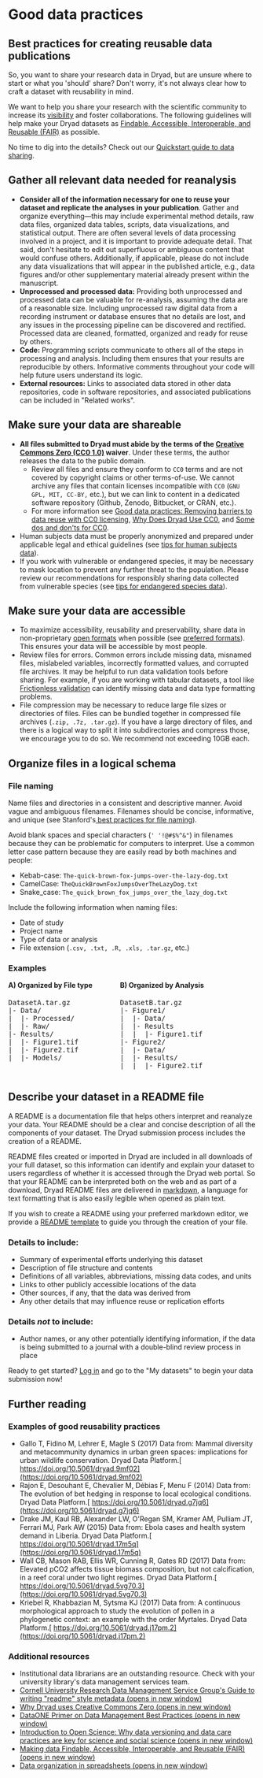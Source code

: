 # Good data practices

<h2>Best practices for creating reusable data publications</h2>

So, you want to share your research data in Dryad, but are unsure where to start or what you 'should' share? Don't worry, it's not always clear how to craft a dataset with reusability in mind.

We want to help you share your research with the scientific community to increase its [visibility](https://peerj.com/articles/175/) and foster collaborations. The following guidelines will help make your Dryad datasets as [Findable, Accessible, Interoperable, and Reusable (FAIR)](https://www.force11.org/group/fairgroup/fairprinciples) as possible.

No time to dig into the details? Check out our <a href="https://datadryad.org/docs/QuickstartGuideToDataSharing.pdf">Quickstart guide to data sharing<span class="pdfIcon" role="img" aria-label=" (PDF)"/></a>.

## Gather all relevant data needed for reanalysis

* **Consider all of the information necessary for one to reuse your dataset and replicate the analyses in your publication**. Gather and organize everything—this may include experimental method details, raw data files, organized data tables, scripts, data visualizations, and statistical output. There are often several levels of data processing involved in a project, and it is important to provide adequate detail. That said, don't hesitate to edit out superfluous or ambiguous content that would confuse others.
Additionally, if applicable, please do not include any data visualizations that will appear in the published article, e.g., data figures and/or other supplementary material already present within the manuscript.
* **Unprocessed and processed data:** Providing both unprocessed and processed data can be valuable for re-analysis, assuming the data are of a reasonable size. Including unprocessed raw digital data from a recording instrument or database ensures that no details are lost, and any issues in the processing pipeline can be discovered and rectified. Processed data are cleaned, formatted, organized and ready for reuse by others.
* **Code:** Programming scripts communicate to others all of the steps in processing and analysis. Including them ensures that your results are reproducible by others. Informative comments throughout your code will help future users understand its logic.
* **External resources:** Links to associated data stored in other data repositories, code in software repositories, and associated publications can be included in "Related works".


## Make sure your data are shareable

* **All files submitted to Dryad must abide by the terms of the [Creative Commons Zero (CC0 1.0)](https://creativecommons.org/publicdomain/zero/1.0/) waiver**. Under these terms, the author releases the data to the public domain.
    * Review all files and ensure they conform to `CC0` terms and are not covered by copyright claims or other terms-of-use. We cannot archive any files that contain licenses incompatible with `CC0` (`GNU GPL, MIT, CC-BY,` etc.), but we can link to content in a dedicated software repository (Github, Zenodo, Bitbucket, or CRAN, etc.).
    * For more information see [Good data practices: Removing barriers to data reuse with CC0 licensing](https://blog.datadryad.org/2023/05/30/good-data-practices-removing-barriers-to-data-reuse-with-cc0-licensing/), [Why Does Dryad Use CC0](https://blog.datadryad.org/2011/10/05/why-does-dryad-use-cc0/), and [Some dos and don'ts for CC0](https://blog.datadryad.org/2017/09/11/some-dos-and-donts-for-cc0/).
* Human subjects data must be properly anonymized and prepared under applicable legal and ethical guidelines (see <a href="/docs/HumanSubjectsData.pdf">tips for human subjects data<span class="pdfIcon" role="img" aria-label=" (PDF)"/></a>).
* If you work with vulnerable or endangered species, it may be necessary to mask location to prevent any further threat to the population. Please review our recommendations for responsibly sharing data collected from vulnerable species (see <a href="/docs/EndangeredSpeciesData.pdf">tips for endangered species data<span class="pdfIcon" role="img" aria-label=" (PDF)"/></a>).


## Make sure your data are accessible

* To maximize accessibility, reusability and preservability, share data in non-proprietary [open formats](https://en.wikipedia.org/wiki/Open_format) when possible (see [preferred formats](/stash/requirements#preferred-file-formats)). This ensures your data will be accessible by most people.
* Review files for errors. Common errors include missing data, misnamed files, mislabeled variables, incorrectly formatted values, and corrupted file archives. It may be helpful to run data validation tools before sharing. For example, if you are working with tabular datasets, a tool like [Frictionless validation](https://framework.frictionlessdata.io/) can identify missing data and data type formatting problems.
* File compression may be necessary to reduce large file sizes or directories of files. Files can be bundled together in compressed file archives (`.zip, .7z, .tar.gz`). If you have a large directory of files, and there is a logical way to split it into subdirectories and compress those, we encourage you to do so. We recommend not exceeding 10GB each.


## Organize files in a logical schema

### File naming

Name files and directories in a consistent and descriptive manner. Avoid vague and ambiguous filenames. Filenames should be concise, informative, and unique (see Stanford's[ best practices for file naming](https://guides.library.stanford.edu/data-best-practices)).

Avoid blank spaces and special characters (`' '!@#$%^&"`) in filenames because they can be problematic for computers to interpret. Use a common letter case pattern because they are easily read by both machines and people:

* Kebab-case: `The-quick-brown-fox-jumps-over-the-lazy-dog.txt`
* CamelCase: `TheQuickBrownFoxJumpsOverTheLazyDog.txt`
* Snake_case: `The_quick_brown_fox_jumps_over_the_lazy_dog.txt`

Include the following information when naming files:

* Date of study
* Project name
* Type of data or analysis
* File extension (`.csv, .txt, .R, .xls, .tar.gz`, etc.)


### Examples

<div style="display: flex; align-items: flex-start; justify-content: flex-start; flex-wrap: wrap;">
<div style="margin-right: 4em;">
<h4 style="margin-top: 0;">A) Organized by File type</h4>
<pre>
DatasetA.tar.gz
|- Data/
|  |- Processed/
|  |- Raw/
|- Results/
|  |- Figure1.tif
|  |- Figure2.tif
|  |- Models/
</pre>
</div>
<div>
<h4 style="margin-top: 0;">B) Organized by Analysis</h4>
<pre>
DatasetB.tar.gz
|- Figure1/
|  |- Data/
|  |- Results
|  |  |- Figure1.tif
|- Figure2/
|  |- Data/
|  |- Results/
|  |  |- Figure2.tif
</pre>
</div>
</div>


## Describe your dataset in a README file

A README is a documentation file that helps others interpret and reanalyze your data. Your README should be a clear and concise description of all the components of your dataset. The Dryad submission process includes the creation of a README.

README files created or imported in Dryad are included in all downloads of your full dataset, so this information can identify and explain your dataset to users regardless of whether it is accessed through the Dryad web portal. So that your README can be interpreted both on the web and as part of a download, Dryad README files are delivered in [markdown](https://www.markdownguide.org/), a language for text formatting that is also easily legible when opened as plain text.

If you wish to create a README using your preferred markdown editor, we provide a [README template](/docs/README.md) to guide you through the creation of your file.


### Details to include:

* Summary of experimental efforts underlying this dataset
* Description of file structure and contents
* Definitions of all variables, abbreviations, missing data codes, and units
* Links to other publicly accessible locations of the data
* Other sources, if any, that the data was derived from
* Any other details that may influence reuse or replication efforts


### Details *not* to include: 

* Author names, or any other potentially identifying information, if the data is being submitted to a journal with a double-blind review process in place


Ready to get started? [Log in](/stash/sessions/choose_login) and go to the "My datasets" to begin your data submission now!


## Further reading

### Examples of good reusability practices

* Gallo T, Fidino M, Lehrer E, Magle S (2017) Data from: Mammal diversity and metacommunity dynamics in urban green spaces: implications for urban wildlife conservation. Dryad Data Platform.[ https://doi.org/10.5061/dryad.9mf02](https://doi.org/10.5061/dryad.9mf02)
* Rajon E, Desouhant E, Chevalier M, Débias F, Menu F (2014) Data from: The evolution of bet hedging in response to local ecological conditions. Dryad Data Platform.[ https://doi.org/10.5061/dryad.g7jq6](https://doi.org/10.5061/dryad.g7jq6)
* Drake JM, Kaul RB, Alexander LW, O'Regan SM, Kramer AM, Pulliam JT, Ferrari MJ, Park AW (2015) Data from: Ebola cases and health system demand in Liberia. Dryad Data Platform.[ https://doi.org/10.5061/dryad.17m5q](https://doi.org/10.5061/dryad.17m5q)
* Wall CB, Mason RAB, Ellis WR, Cunning R, Gates RD (2017) Data from: Elevated pCO2 affects tissue biomass composition, but not calcification, in a reef coral under two light regimes. Dryad Data Platform.[ https://doi.org/10.5061/dryad.5vg70.3](https://doi.org/10.5061/dryad.5vg70.3)
* Kriebel R, Khabbazian M, Sytsma KJ (2017) Data from: A continuous morphological approach to study the evolution of pollen in a phylogenetic context: an example with the order Myrtales. Dryad Data Platform.[ https://doi.org/10.5061/dryad.j17pm.2](https://doi.org/10.5061/dryad.j17pm.2)


### Additional resources

* Institutional data librarians are an outstanding resource. Check with your university library's data management services team.
* <a href="https://data.research.cornell.edu/content/readme" target="_blank">Cornell University Research Data Management Service Group's Guide to writing "readme" style metadata<span class="screen-reader-only"> (opens in new window)</span></a>
* <a href="https://blog.datadryad.org/2011/10/05/why-does-dryad-use-cc0/" target="_blank">Why Dryad uses Creative Commons Zero<span class="screen-reader-only"> (opens in new window)</span></a>
* <a href="https://dataoneorg.github.io/Education/bestpractices/" target="_blank">DataONE Primer on Data Management Best Practices<span class="screen-reader-only"> (opens in new window)</span></a>
* <a href="https://blogs.lse.ac.uk/impactofsocialsciences/2015/02/09/data-versioning-open-science/" target="_blank">Introduction to Open Science: Why data versioning and data care practices are key for science and social science<span class="screen-reader-only"> (opens in new window)</span></a>
* <a href="https://www.force11.org/group/fairgroup/fairprinciples" target="_blank">Making data Findable, Accessible, Interoperable, and Reusable (FAIR)<span class="screen-reader-only"> (opens in new window)</span></a>
* <a href="https://www.tandfonline.com/doi/full/10.1080/00031305.2017.1375989" target="_blank">Data organization in spreadsheets<span class="screen-reader-only"> (opens in new window)</span></a>
